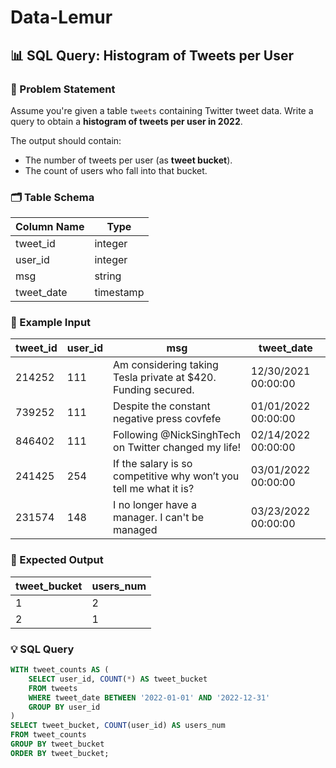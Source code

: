 # Data-Lemur
## 📊 SQL Query: Histogram of Tweets per User  

### 📝 Problem Statement  
Assume you're given a table `tweets` containing Twitter tweet data. Write a query to obtain a **histogram of tweets per user in 2022**.  

The output should contain:  
- The number of tweets per user (as **tweet bucket**).  
- The count of users who fall into that bucket.  

### 🗂 Table Schema  

| Column Name | Type     |  
|-------------|----------|  
| tweet_id    | integer  |  
| user_id     | integer  |  
| msg         | string   |  
| tweet_date  | timestamp|  

### 📌 Example Input  

| tweet_id | user_id | msg | tweet_date |  
|----------|--------|------------------------------------------------------|-------------------|  
| 214252   | 111    | Am considering taking Tesla private at $420. Funding secured. | 12/30/2021 00:00:00 |  
| 739252   | 111    | Despite the constant negative press covfefe | 01/01/2022 00:00:00 |  
| 846402   | 111    | Following @NickSinghTech on Twitter changed my life! | 02/14/2022 00:00:00 |  
| 241425   | 254    | If the salary is so competitive why won’t you tell me what it is? | 03/01/2022 00:00:00 |  
| 231574   | 148    | I no longer have a manager. I can't be managed | 03/23/2022 00:00:00 |  

### 🎯 Expected Output  

| tweet_bucket | users_num |  
|-------------|----------|  
| 1           | 2        |  
| 2           | 1        |  

### 💡 SQL Query  

```sql
WITH tweet_counts AS (
    SELECT user_id, COUNT(*) AS tweet_bucket
    FROM tweets
    WHERE tweet_date BETWEEN '2022-01-01' AND '2022-12-31'
    GROUP BY user_id
)
SELECT tweet_bucket, COUNT(user_id) AS users_num
FROM tweet_counts
GROUP BY tweet_bucket
ORDER BY tweet_bucket;
